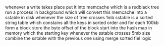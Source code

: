 whenever a write takes place put it into memcache which is a redblack tree
run a process in background which will convert this memcache into a sstable in disk whenever the size of tree crosses 1mb
sstable is a sorted string table which constains all the keys in sorted order and for each 100kb form a block store the byte offset of the block start into the hash map in memory which the starting key 
whenever the sstable crosses 5mb size combine the sstable with the previous one using merge sorted fiel logic 
